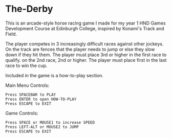 # The-Derby

This is an arcade-style horse racing game I made for my year 1 HND Games Development Course at Edinburgh College,  inspired by Konami's Track and Field. 

The player competes in 3 increasingly difficult races against other jockeys. On the track are fences that the player needs to jump or else they slow down if they hit them. The player must place 3rd or higher in the first race to qualify. on the 2nd race, 2nd or higher. The player must place first in the last race to win the cup.

Included in the game is a how-to-play section.

Main Menu Controls:

    Press SPACEBAR to PLAY
    Press ENTER to open HOW-TO-PLAY
    Press ESCAPE to EXIT

Game Controls:

    Press SPACE or MOUSE1 to increase SPEED
    Press LEFT-ALT or MOUSE2 to JUMP
    Press ESCAPE to EXIT
